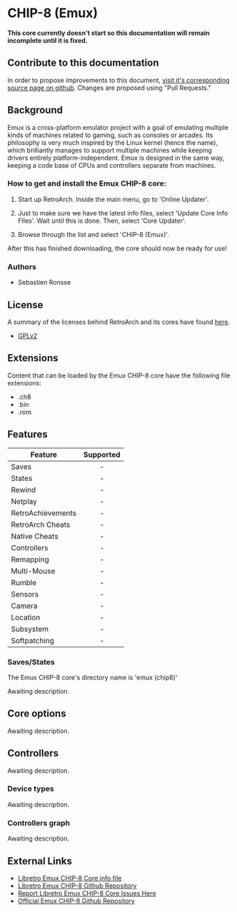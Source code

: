 # CHIP-8 (Emux)

**This core currently doesn't start so this documentation will remain incomplete until it is fixed.**

## Contribute to this documentation

In order to propose improvements to this document, [visit it's corresponding source page on github](https://github.com/libretro/docs/tree/master/docs/library/emux_chip8.md). Changes are proposed using "Pull Requests."

## Background

Emux is a cross-platform emulator project with a goal of emulating multiple kinds of machines related to gaming, such as consoles or arcades. Its philosophy is very much inspired by the Linux kernel (hence the name), which brilliantly manages to support multiple machines while keeping drivers entirely platform-independent. Emux is designed in the same way, keeping a code base of CPUs and controllers separate from machines.

### How to get and install the Emux CHIP-8 core:

1. Start up RetroArch. Inside the main menu, go to 'Online Updater'.

2. Just to make sure we have the latest info files, select 'Update Core Info FIles'. Wait until this is done. Then, select 'Core Updater'.

3. Browse through the list and select 'CHIP-8 (Emux)'.

After this has finished downloading, the core should now be ready for use!

### Authors

- Sebastien Ronsse

## License

A summary of the licenses behind RetroArch and its cores have found [here](../development/licenses.md).

- [GPLv2](https://github.com/libretro/emux/blob/master/COPYING)

## Extensions

Content that can be loaded by the Emux CHIP-8 core have the following file extensions:

- .ch8
- .bin
- .rom

## Features

| Feature           | Supported |
|-------------------|:---------:|
| Saves             | -         |
| States            | -         |
| Rewind            | -         |
| Netplay           | -         |
| RetroAchievements | -         |
| RetroArch Cheats  | -         |
| Native Cheats     | -         |
| Controllers       | -         |
| Remapping         | -         |
| Multi-Mouse       | -         |
| Rumble            | -         |
| Sensors           | -         |
| Camera            | -         |
| Location          | -         |
| Subsystem         | -         |
| Softpatching      | -         |

### Saves/States

The Emux CHIP-8 core's directory name is 'emux (chip8)'

Awaiting description.

## Core options

Awaiting description.
	
## Controllers

Awaiting description.

### Device types

Awaiting description.

### Controllers graph

Awaiting description.

## External Links

- [Libretro Emux CHIP-8 Core info file](https://github.com/libretro/libretro-super/blob/master/dist/info/emux_chip8_libretro.info)
- [Libretro Emux CHIP-8 Github Repository](https://github.com/libretro/emux)
- [Report Libretro Emux CHIP-8 Core Issues Here](https://github.com/libretro/libretro-meta/issues)
- [Official Emux CHIP-8 Github Repository](https://github.com/sronsse/emux)